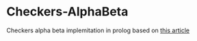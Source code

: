 # Checkers-AlphaBeta
Checkers alpha beta implemitation in prolog based on <a href="https://cs.huji.ac.il/~ai/projects/old/English-Draughts.pdf">this article</a>
